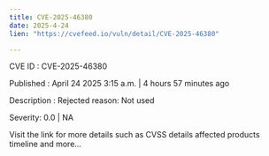 ```yaml
---
title: CVE-2025-46380
date: 2025-4-24
lien: "https://cvefeed.io/vuln/detail/CVE-2025-46380"

---
```


CVE ID : CVE-2025-46380

Published :  April 24
2025
3:15 a.m. | 4 hours
57 minutes ago

Description : Rejected reason: Not used

Severity: 0.0 | NA

Visit the link for more details
such as CVSS details
affected products
timeline
and more...
